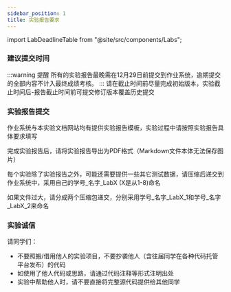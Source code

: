 ```yaml
---
sidebar_position: 1
title: 实验报告要求
---
```


import LabDeadlineTable from "@site/src/components/Labs";

### 建议提交时间
:::warning 提醒
所有的实验报告最晚需在12月29日前提交到作业系统，逾期提交的全部内容不计入最终成绩考核。
:::
<LabDeadlineTable/>
请在截止时间前尽量完成初始版本，实验截止时间后-报告截止时间前可提交修订版本覆盖历史提交



### 实验报告提交
作业系统与本实验文档网站均有提供实验报告模板，实验过程中请按照实验报告具体要求填写

完成实验报告后，请将实验报告导出为PDF格式（Markdown文件本体无法保存图片）

每个实验除了实验报告之外，可能还需要提供一些其它测试数据，请压缩后递交到作业系统中，采用自己的学号_名字_LabX (X是从1-8)命名

如果文件过大，请分成两个压缩包递交，分别采用学号_名字_LabX_1和学号_名字_LabX_2来命名

### 实验诚信

请同学们：
* 不要照搬/借用他人的实验项目，不要抄袭他人（含往届同学在各种代码托管平台发布）的代码
* 如使用了他人代码或思路，请通过代码注释等形式注明出处
* 实验中帮助他人时，请不要直接将完整源代码提供给其他同学


